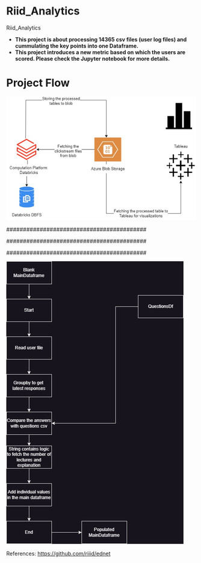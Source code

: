 # Riid_Analytics
Riid_Analytics

- __This project is about processing 14365 csv files (user log files) and cummulating the key points into one Dataframe.__
- __This project introduces a new metric based on which the users are scored. Please check the Jupyter notebook for more details.__

# Project Flow
<img src=https://github.com/nvyas1-git/RiiD_Analytics/blob/main/images/projectFlow.jpg>

##########################################

##########################################

##########################################

<img src = https://github.com/nvyas1-git/RiiD_Analytics/blob/main/images/CodeFlow.jpg>

References:
https://github.com/riiid/ednet
